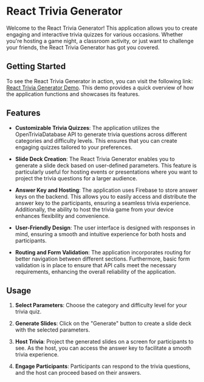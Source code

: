 # React Trivia Generator

Welcome to the React Trivia Generator! This application allows you to create engaging and interactive trivia quizzes for various occasions. Whether you're hosting a game night, a classroom activity, or just want to challenge your friends, the React Trivia Generator has got you covered.

## Getting Started

To see the React Trivia Generator in action, you can visit the following link: [React Trivia Generator Demo](https://react-trivia-generator.netlify.app). This demo provides a quick overview of how the application functions and showcases its features.

## Features

- **Customizable Trivia Quizzes**: The application utilizes the OpenTriviaDatabase API to generate trivia questions across different categories and difficulty levels. This ensures that you can create engaging quizzes tailored to your preferences.

- **Slide Deck Creation**: The React Trivia Generator enables you to generate a slide deck based on user-defined parameters. This feature is particularly useful for hosting events or presentations where you want to project the trivia questions for a larger audience.

- **Answer Key and Hosting**: The application uses Firebase to store answer keys on the backend. This allows you to easily access and distribute the answer key to the participants, ensuring a seamless trivia experience. Additionally, the ability to host the trivia game from your device enhances flexibility and convenience.

- **User-Friendly Design**: The user interface is designed with responses in mind, ensuring a smooth and intuitive experience for both hosts and participants.

- **Routing and Form Validation**: The application incorporates routing for better navigation between different sections. Furthermore, basic form validation is in place to ensure that API calls meet the necessary requirements, enhancing the overall reliability of the application.

## Usage

1. **Select Parameters**: Choose the category and difficulty level for your trivia quiz.

2. **Generate Slides**: Click on the "Generate" button to create a slide deck with the selected parameters.

3. **Host Trivia**: Project the generated slides on a screen for participants to see. As the host, you can access the answer key to facilitate a smooth trivia experience.

4. **Engage Participants**: Participants can respond to the trivia questions, and the host can proceed based on their answers.
